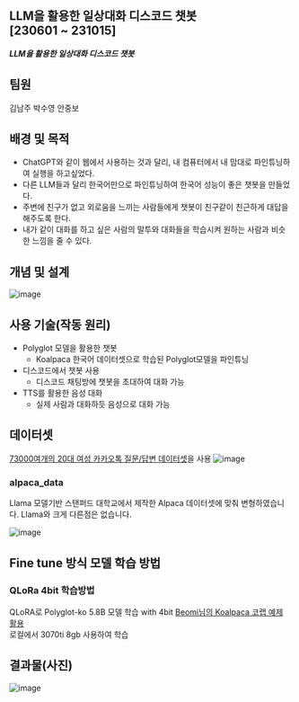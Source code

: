 ## LLM을 활용한 일상대화 디스코드 챗봇<br/>[230601 ~ 231015]
_**LLM을 활용한 일상대화 디스코드 챗봇**_

## 팀원
김남주 박수영 안중보

## 배경 및 목적
- ChatGPT와 같이 웹에서 사용하는 것과 달리, 내 컴퓨터에서 내 맘대로 파인튜닝하여 실행을 하고싶었다.
- 다른 LLM들과 달리 한국어만으로 파인튜닝하여 한국어 성능이 좋은 챗봇을 만들었다.
- 주변에 친구가 없고 외로움을 느끼는 사람들에게 챗봇이 친구같이 친근하게 대답을 해주도록 한다.
- 내가 같이 대화를 하고 싶은 사람의 말투와 대화들을 학습시켜 원하는 사람과 비슷한 느낌을 줄 수 있다.

## 개념 및 설계
![image](https://github.com/zoo3323/Discord_Chatbot/assets/95582592/6e81ec92-6aa3-4580-9bc5-353d3c2b17dd)

## 사용 기술(작동 원리)
- Polyglot 모델을 활용한 챗봇
  - Koalpaca 한국어 데이터셋으로 학습된 Polyglot모델을 파인튜닝
- 디스코드에서 챗봇 사용
  - 디스코드 채팅방에 챗봇을 초대하여 대화 가능
- TTS를 활용한 음성 대화
  - 실제 사람과 대화하듯 음성으로 대화 가능

## 데이터셋

[73000여개의 20대 여성 카카오톡 질문/답변 데이터셋](https://github.com/Ludobico/KakaoChatData)을 사용
![image](https://github.com/zoo3323/Discord_Chatbot/assets/95582592/26dae378-1c4e-4911-b6cc-014bacbffc8e)
### alpaca_data
Llama 모델기반 스탠퍼드 대학교에서 제작한 Alpaca 데이터셋에 맞춰 변형하였습니다.
Llama와 크게 다른점은 없습니다.

![image](https://github.com/zoo3323/Discord_Chatbot/assets/95582592/127e3ff6-2047-474b-93ce-ad46ade047ee)


## Fine tune 방식 모델 학습 방법
### QLoRa 4bit 학습방법
QLoRA로 Polyglot-ko 5.8B 모델 학습 with 4bit
[Beomi님의 Koalpaca 코랩 예제 활용](https://github.com/Beomi/KoAlpaca#fine-tune-%EB%B0%A9%EC%8B%9D-%EB%AA%A8%EB%8D%B8-%ED%95%99%EC%8A%B5-%EB%B0%A9%EB%B2%95)<br/>
로컬에서 3070ti 8gb 사용하여 학습


## 결과물(사진)
![image](https://github.com/zoo3323/Discord_Chatbot/assets/95582592/8e35df90-b853-43e3-a6be-a87107469824)

